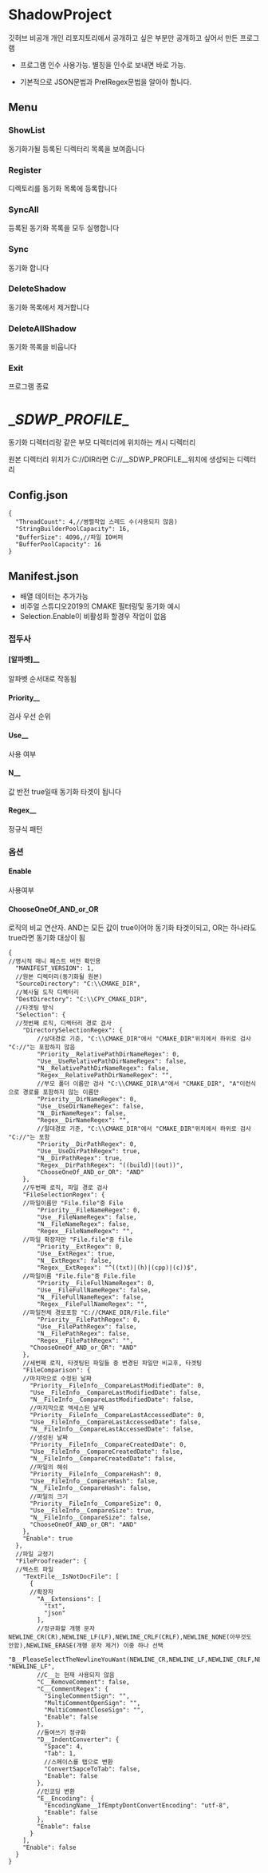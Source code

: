 # ShadowProject

깃허브 비공개 개인 리포지토리에서 공개하고 싶은 부분만 공개하고 싶어서 만든 프로그램



* 프로그램 인수 사용가능. 별칭을 인수로 보내면 바로 가능.

* 기본적으로 JSON문법과 PrelRegex문법을 알아야 합니다.



## Menu

### ShowList

동기화가될 등록된 디렉터리 목록을 보여줍니다

### Register

디렉토리를 동기화 목록에 등록합니다

### SyncAll

등록된 동기화 목록을 모두 실행합니다

### Sync

동기화 합니다

### DeleteShadow

동기화 목록에서 제거합니다

### DeleteAllShadow

동기화 목록을 비웁니다

### Exit

프로그램 종료

# \__SDWP_PROFILE__

동기화 디렉터리랑 같은 부모 디렉터리에 위치하는 캐시 디렉터리

원본 디렉터리 위치가 C://DIR라면 C://\__SDWP_PROFILE__위치에 생성되는 디렉터리

## Config.json

```
{
  "ThreadCount": 4,//병렬작업 스레드 수(사용되지 않음)
  "StringBuilderPoolCapacity": 16,
  "BufferSize": 4096,//파일 IO버퍼
  "BufferPoolCapacity": 16
}
```



## Manifest.json

* 배열 데이터는 추가가능
* 비주얼 스튜디오2019의 CMAKE 필터링및 동기화 예시
* Selection.Enable이 비활성화 할경우 작업이 없음

### 접두사

#### [알파벳]__

알파벳 순서대로 작동됨

#### Priority__

검사 우선 순위

#### Use__

사용 여부

#### N__

값 반전 true일때 동기화 타겟이 됩니다

#### Regex__

정규식 패턴

### 옵션

#### Enable

사용여부

#### ChooseOneOf_AND_or_OR

로직의 비교 연산자. AND는 모든 값이 true이어야 동기화 타겟이되고, OR는 하나라도 true라면 동기화 대상이 됨

```
{
//명시적 매니 페스트 버전 확인용
  "MANIFEST_VERSION": 1,
  //원본 디렉터리(동기화될 원본)
  "SourceDirectory": "C:\\CMAKE_DIR",
  //복사될 도착 디렉터리
  "DestDirectory": "C:\\CPY_CMAKE_DIR",
  //타겟팅 방식
  "Selection": {
  //첫번째 로직, 디렉터리 경로 검사
    "DirectorySelectionRegex": {
    	//상대경로 기준, "C:\\CMAKE_DIR"에서 "CMAKE_DIR"위치에서 하위로 검사 "C://"는 포함하지 않음
		"Priority__RelativePathDirNameRegex": 0,
		"Use__UseRelativePathDirNameRegex": false,
		"N__RelativePathDirNameRegex": false,
		"Regex__RelativePathDirNameRegex": "",
    	//부모 폴더 이름만 검사 "C:\\CMAKE_DIR\A"에서 "CMAKE_DIR", "A"이런식으로 경로를 포함하지 않는 이름만
		"Priority__DirNameRegex": 0,
		"Use__UseDirNameRegex": false,
		"N__DirNameRegex": false,
		"Regex__DirNameRegex": "",
    	//절대경로 기준, "C:\\CMAKE_DIR"에서 "CMAKE_DIR"위치에서 하위로 검사 "C://"는 포함
		"Priority__DirPathRegex": 0,
		"Use__UseDirPathRegex": true,
		"N__DirPathRegex": true,
		"Regex__DirPathRegex": "((build)|(out))",
		"ChooseOneOf_AND_or_OR": "AND"
    },
    //두번째 로직, 파일 경로 검사
    "FileSelectionRegex": {
    //파일이름만 "File.file"중 File
		"Priority__FileNameRegex": 0,
		"Use__FileNameRegex": false,
		"N__FileNameRegex": false,
		"Regex__FileNameRegex": "",
    //파일 확장자만 "File.file"중 file
		"Priority__ExtRegex": 0,
		"Use__ExtRegex": true,
		"N__ExtRegex": false,
		"Regex__ExtRegex": "^((txt)|(h)|(cpp)|(c))$",
    //파일이름 "File.file"중 File.file
		"Priority__FileFullNameRegex": 0,
		"Use__FileFullNameRegex": false,
		"N__FileFullNameRegex": false,
		"Regex__FileFullNameRegex": "",
    //파일전체 경로포함 "C://CMAKE_DIR/File.file"
		"Priority__FilePathRegex": 0,
		"Use__FilePathRegex": false,
		"N__FilePathRegex": false,
		"Regex__FilePathRegex": "",
      "ChooseOneOf_AND_or_OR": "AND"
    },
    //세번째 로직, 타겟팅된 파일들 중 변경된 파일만 비교후, 타겟팅
    "FileComparison": {
    //마지막으로 수정된 날짜
      "Priority__FileInfo__CompareLastModifiedDate": 0,
      "Use__FileInfo__CompareLastModifiedDate": false,
      "N__FileInfo__CompareLastModifiedDate": false,
      //마지막으로 액세스된 날짜
      "Priority__FileInfo__CompareLastAccessedDate": 0,
      "Use__FileInfo__CompareLastAccessedDate": false,
      "N__FileInfo__CompareLastAccessedDate": false,
      //생성된 날짜
      "Priority__FileInfo__CompareCreatedDate": 0,
      "Use__FileInfo__CompareCreatedDate": false,
      "N__FileInfo__CompareCreatedDate": false,
      //파일의 해쉬
      "Priority__FileInfo__CompareHash": 0,
      "Use__FileInfo__CompareHash": false,
      "N__FileInfo__CompareHash": false,
      //파일의 크기
      "Priority__FileInfo__CompareSize": 0,
      "Use__FileInfo__CompareSize": true,
      "N__FileInfo__CompareSize": false,
      "ChooseOneOf_AND_or_OR": "AND"
    },
    "Enable": true
  },
  //파일 교정기
  "FileProofreader": {
  //텍스트 파일
    "TextFile__IsNotDocFile": [
      {
      //확장자
        "A__Extensions": [
          "txt",
          "json"
        ],
        //정규화할 개행 문자 NEWLINE_CR(CR),NEWLINE_LF(LF),NEWLINE_CRLF(CRLF),NEWLINE_NONE(아무것도 안함),NEWLINE_ERASE(개행 문자 제거) 이중 하나 선택
        "B__PleaseSelectTheNewlineYouWant(NEWLINE_CR,NEWLINE_LF,NEWLINE_CRLF,NEWLINE_NONE,NEWLINE_ERASE)": "NEWLINE_LF",
        //C__는 현재 사용되지 않음
        "C__RemoveComment": false,
        "C__CommentRegex": {
          "SingleCommentSign": "",
          "MultiCommentOpenSign": "",
          "MultiCommentCloseSign": "",
          "Enable": false
        },
        //들여쓰기 정규화
        "D__IndentConverter": {
          "Space": 4,
          "Tab": 1,
          //스페이스를 탭으로 변환
          "ConvertSapceToTab": false,
          "Enable": false
        },
        //인코딩 변환
        "E__Encoding": {
          "EncodingName__IfEmptyDontConvertEncoding": "utf-8",
          "Enable": false
        },
        "Enable": false
      }
    ],
    "Enable": false
  }
}
```

